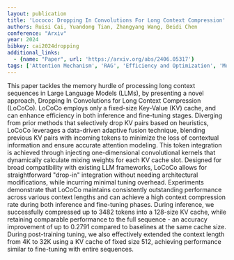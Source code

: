 ```yaml
---
layout: publication
title: 'Lococo: Dropping In Convolutions For Long Context Compression'
authors: Ruisi Cai, Yuandong Tian, Zhangyang Wang, Beidi Chen
conference: "Arxiv"
year: 2024
bibkey: cai2024dropping
additional_links:
  - {name: "Paper", url: 'https://arxiv.org/abs/2406.05317'}
tags: ['Attention Mechanism', 'RAG', 'Efficiency and Optimization', 'Model Architecture', 'Tools', 'Training Techniques', 'Fine-Tuning', 'Merging', 'Pretraining Methods']
---
```

This paper tackles the memory hurdle of processing long context sequences in
Large Language Models (LLMs), by presenting a novel approach, Dropping In
Convolutions for Long Context Compression (LoCoCo). LoCoCo employs only a
fixed-size Key-Value (KV) cache, and can enhance efficiency in both inference
and fine-tuning stages. Diverging from prior methods that selectively drop KV
pairs based on heuristics, LoCoCo leverages a data-driven adaptive fusion
technique, blending previous KV pairs with incoming tokens to minimize the loss
of contextual information and ensure accurate attention modeling. This token
integration is achieved through injecting one-dimensional convolutional kernels
that dynamically calculate mixing weights for each KV cache slot. Designed for
broad compatibility with existing LLM frameworks, LoCoCo allows for
straightforward "drop-in" integration without needing architectural
modifications, while incurring minimal tuning overhead. Experiments demonstrate
that LoCoCo maintains consistently outstanding performance across various
context lengths and can achieve a high context compression rate during both
inference and fine-tuning phases. During inference, we successfully compressed
up to 3482 tokens into a 128-size KV cache, while retaining comparable
performance to the full sequence - an accuracy improvement of up to 0.2791
compared to baselines at the same cache size. During post-training tuning, we
also effectively extended the context length from 4K to 32K using a KV cache of
fixed size 512, achieving performance similar to fine-tuning with entire
sequences.
